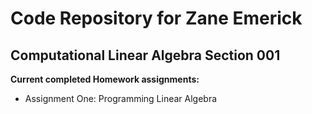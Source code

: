 # Code Repository for Zane Emerick
## Computational Linear Algebra Section 001

**Current completed Homework assignments:**
* Assignment One: Programming Linear Algebra



